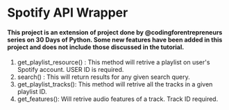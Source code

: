 # Spotify API Wrapper

#### This project is an extension of project done by @codingforentrepreneurs series on 30 Days of Python. Some new features have been added in this project and does not include those discussed in the tutorial. 

1. get_playlist_resource() : This method will retrive a playlist on user's Spotify account. USER ID is required.
2. search() : This will return results for any given search query.
3. get_playlist_tracks(): This method will retrive all the tracks in a given playlist ID.
4. get_features(): Will retrive audio features of a track. Track ID required.
